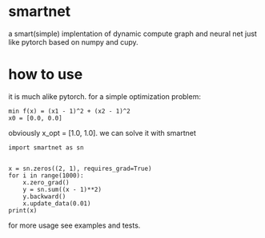 # smartnet
a smart(simple) implentation of dynamic compute graph and neural net just like pytorch based on numpy and cupy.  
# how to use  
it is much alike pytorch. for a simple optimization problem:

```
min f(x) = (x1 - 1)^2 + (x2 - 1)^2
x0 = [0.0, 0.0]
```
obviously x_opt = [1.0, 1.0]. we can solve it with smartnet
```
import smartnet as sn


x = sn.zeros((2, 1), requires_grad=True)
for i in range(1000):
    x.zero_grad()
    y = sn.sum((x - 1)**2)
    y.backward()
    x.update_data(0.01)
print(x)
```
for more usage see examples and tests.
